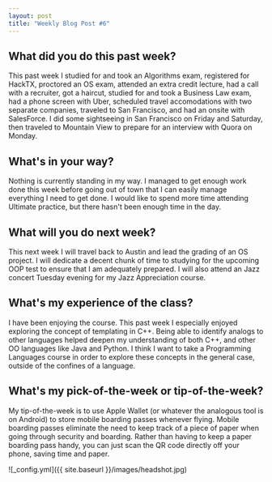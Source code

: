 ```yaml
---
layout: post
title: "Weekly Blog Post #6"
---
```



## What did you do this past week?
This past week I studied for and took an Algorithms exam, registered for HackTX, proctored an OS exam, attended an extra credit lecture, had a call with a recruiter, got a haircut, studied for and took a Business Law exam, had a phone screen with Uber, scheduled travel accomodations with two separate companies, traveled to San Francisco, and had an onsite with SalesForce. I did some sightseeing in San Francisco on Friday and Saturday, then traveled to Mountain View to prepare for an interview with Quora on Monday.

## What's in your way?
Nothing is currently standing in my way. I managed to get enough work done this week before going out of town that I can easily manage everything I need to get done. I would like to spend more time attending Ultimate practice, but there hasn't been enough time in the day.

## What will you do next week?
This next week I will travel back to Austin and lead the grading of an OS project. I will dedicate a decent chunk of time to studying for the upcoming OOP test to ensure that I am adequately prepared. I will also attend an Jazz concert Tuesday evening for my Jazz Appreciation course.

## What's my experience of the class?
I have been enjoying the course. This past week I especially enjoyed exploring the concept of templating in C++. Being able to identify analogs to other languages helped deepen my understanding of both C++, and other OO languages like Java and Python. I think I want to take a Programming Languages course in order to explore these concepts in the general case, outside of the confines of a language.

## What's my pick-of-the-week or tip-of-the-week?
My tip-of-the-week is to use Apple Wallet (or whatever the analogous tool is on Android) to store mobile boarding passes whenever flying. Mobile boarding passes eliminate the need to keep track of a piece of paper when going through security and boarding. Rather than having to keep a paper boarding pass handy, you can just scan the QR code directly off your phone, saving time and paper.

![_config.yml]({{ site.baseurl }}/images/headshot.jpg)
